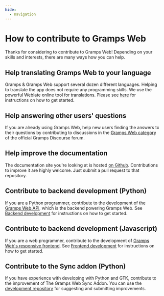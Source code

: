 ```yaml
---
hide:
  - navigation
---
```



# How to contribute to Gramps Web

Thanks for considering to contribute to Gramps Web! Depending on your skills and interests, there are many ways how you can help.

## Help translating Gramps Web to your language

Gramps & Gramps Web support several dozen different languages. Helping to translate the app does not require any programming skills. We use the powerful Weblate online tool for translations. Please see [here](../dev-frontend/translation/) for instructions on how to get started.


## Help answering other users&apos; questions

If you are already using Gramps Web, help new users finding the answers to their questions by contributing to discussions in the [Gramps Web category](https://gramps.discourse.group/c/gramps-web/) of the official Gramps Discourse forum.

## Help improve the documentation

The documentation site you're looking at is hosted [on Github](https://github.com/gramps-project/gramps-web-docs). Contributions to improve it are highly welcome. Just submit a pull request to that repository.

## Contribute to backend development (Python)

If you are a Python programmer, contribute to the development of the [Gramps Web API](https://github.com/gramps-project/gramps-web-api/), which is the backend powering Gramps Web. See [Backend development](../dev-backend) for instructions on how to get started.


## Contribute to backend development (Javascript)

If you are a web programmer, contribute to the development of [Gramps Web's responsive frontend](https://github.com/gramps-project/gramps-web/). See [Frontend development](../dev-frontend) for instructions on how to get started.

## Contribute to the Sync addon (Python)

If you have experience with developing with Python and GTK, contribute to the improvement of The Gramps Web Sync Addon. You can use the [development repository](https://github.com/DavidMStraub/gramps-web-sync/) for suggesting and submitting improvements.

